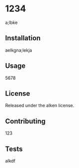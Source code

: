 
  # 1234

  a;lbke

  ## Installation 
  
  aelkgna;lekja

  ## Usage
  
  5678

  ## License 
  
  Released under the alken license.

  ## Contributing 
  
  123

  ## Tests 
  
  alkdf
